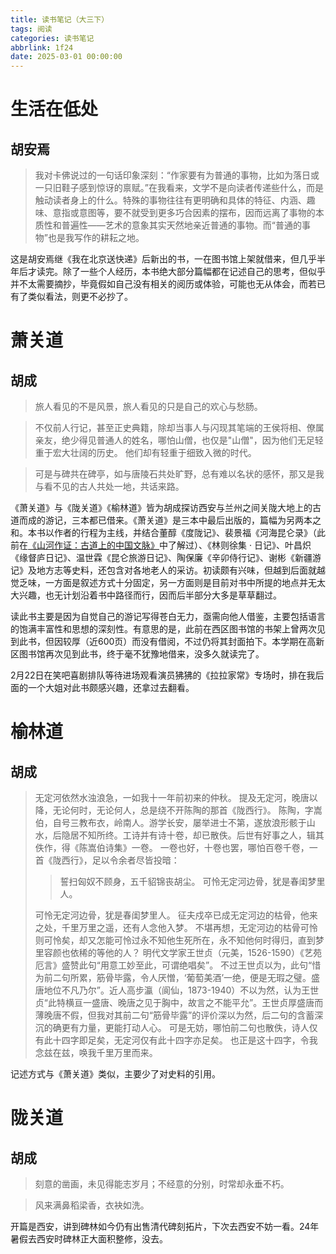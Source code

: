 ```yaml
---
title: 读书笔记（大三下）
tags: 阅读
categories: 读书笔记
abbrlink: 1f24
date: 2025-03-01 00:00:00
---
```



# 生活在低处
## 胡安焉
> 我对卡佛说过的一句话印象深刻：“作家要有为普通的事物，比如为落日或一只旧鞋子感到惊讶的禀赋。”在我看来，文学不是向读者传递些什么，而是触动读者身上的什么。特殊的事物往往有更明确和具体的特征、内涵、趣味、意指或意图等，要不就受到更多巧合因素的摆布，因而远离了事物的本质性和普遍性——艺术的意象其实天然地亲近普通的事物。而“普通的事物”也是我写作的耕耘之地。

这是胡安焉继《我在北京送快递》后新出的书，一在图书馆上架就借来，但几乎半年后才读完。除了一些个人经历，本书绝大部分篇幅都在记述自己的思考，但似乎并不太需要摘抄，毕竟假如自己没有相关的阅历或体验，可能也无从体会，而若已有了类似看法，则更不必抄了。

# 萧关道
## 胡成
> 旅人看见的不是风景，旅人看见的只是自己的欢心与愁肠。

> 不仅前人行记，甚至正史典籍，除却当事人与闪现其笔端的王侯将相、僚属亲友，绝少得见普通人的姓名，哪怕山僧，也仅是"山僧"，因为他们无足轻重于宏大壮阔的历史。
他们却有轻重于细致入微的时代。

> 可是与碑共在碑亭，如与唐陵石共处旷野，总有难以名状的感怀，那又是我与看不见的古人共处一地，共话来路。

《萧关道》与《陇关道》《榆林道》皆为胡成探访西安与兰州之间关陇大地上的古道而成的游记，三本都已借来。《萧关道》是三本中最后出版的，篇幅为另两本之和。本书以作者的行程为主线，并结合董醇《度陇记》、裴景福《河海昆仑录》（此前在[《山河作证：古道上的中国文脉》](../c6f0/#%E5%B1%B1%E6%B2%B3%E4%BD%9C%E8%AF%81%EF%BC%9A%E5%8F%A4%E9%81%93%E4%B8%8A%E7%9A%84%E4%B8%AD%E5%9B%BD%E6%96%87%E8%84%89)中了解过）、《林则徐集 · 日记》、叶昌炽《缘督庐日记》、温世霖《昆仑旅游日记》、陶保廉《辛卯侍行记》、谢彬《新疆游记》及地方志等史料，还包含对各地老人的采访。初读颇有兴味，但越到后面就越觉乏味，一方面是叙述方式十分固定，另一方面则是目前对书中所提的地点并无太大兴趣，也无计划沿着书中路径而行，因而后半部分大多是草草翻过。

读此书主要是因为自觉自己的游记写得苍白无力，亟需向他人借鉴，主要包括语言的饱满丰富性和思想的深刻性。有意思的是，此前在西区图书馆的书架上曾两次见到此书，但因较厚（近600页）而没有借阅，不过仍将其封面拍下。本学期在高新区图书馆再次见到此书，终于毫不犹豫地借来，没多久就读完了。

2月22日在笑吧喜剧排队等待进场观看演员狒狒的《拉拉家常》专场时，排在我后面的一个大姐对此书颇感兴趣，还拿过去翻看。

# 榆林道
## 胡成
>无定河依然水浊浪急，一如我十一年前初来的仲秋。
提及无定河，晚唐以降，无论何时，无论何人，总是绕不开陈陶的那首《陇西行》。
陈陶，字嵩伯，自号三教布衣，岭南人。游学长安，屡举进士不第，遂放浪形骸于山水，后隐居不知所终。工诗并有诗十卷，却已散佚。后世有好事之人，辑其佚作，得《陈嵩伯诗集》一卷。
一卷也好，十卷也罢，哪怕百卷千卷，一首《陇西行》，足以令余者尽皆投暗：
>>誓扫匈奴不顾身，五千貂锦丧胡尘。
>>可怜无定河边骨，犹是春闺梦里人。
>
>可怜无定河边骨，犹是春闺梦里人。
征夫戍卒已成无定河边的枯骨，他来之处，千里万里之遥，还有人念他入梦。
不堪再想，无定河边的枯骨可怜则可怜矣，却又怎能可怜过永不知他生死所在，永不知他何时得归，直到梦里容颜也依稀的等他的人？
明代文学家王世贞（元美，1526-1590）《艺苑厄言》盛赞此句“用意工妙至此，可谓绝唱矣”。
不过王世贞以为，此句“惜为前二句所累，筋骨毕露，令人厌憎，‘葡萄美酒’一绝，便是无瑕之璧。盛唐地位不凡乃尔”。近人高步瀛（阆仙，1873-1940）不以为然，认为王世贞“此特横亘一盛唐、晚唐之见于胸中，故言之不能平允”。王世贞厚盛唐而薄晚唐不假，但我对其前二句“筋骨毕露”的评价深以为然，后二句的含蓄深沉的确更有力量，更能打动人心。
可是无妨，哪怕前二句也散佚，诗人仅有此十四字即足矣，无定河仅有此十四字亦足矣。
也正是这十四字，令我念兹在兹，唤我千里万里而来。

记述方式与《萧关道》类似，主要少了对史料的引用。

# 陇关道
## 胡成
> 刻意的凿画，未见得能志岁月；不经意的分别，时常却永垂不朽。

> 风来满鼻稻梁香，衣袂如洗。

开篇是西安，讲到碑林如今仍有出售清代碑刻拓片，下次去西安不妨一看。24年暑假去西安时碑林正大面积整修，没去。